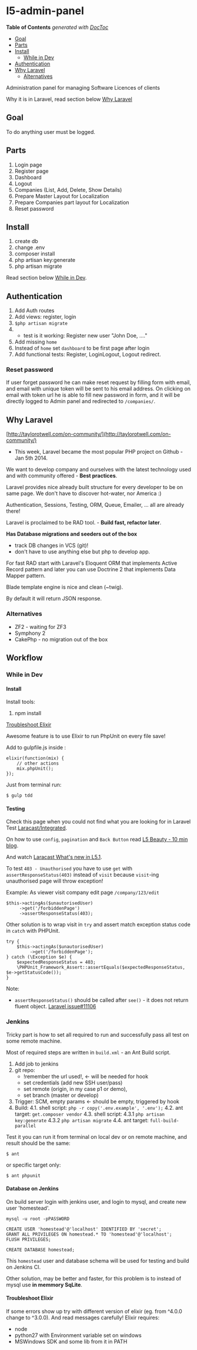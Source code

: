 # l5-admin-panel

<!-- START doctoc generated TOC please keep comment here to allow auto update -->
<!-- DON'T EDIT THIS SECTION, INSTEAD RE-RUN doctoc TO UPDATE -->
**Table of Contents**  *generated with [DocToc](https://github.com/thlorenz/doctoc)*

- [Goal](#goal)
- [Parts](#parts)
- [Install](#install)
  - [While in Dev](#while-in-dev)
- [Authentication](#authentication)
- [Why Laravel](#why-laravel)
  - [Alternatives](#alternatives)

<!-- END doctoc generated TOC please keep comment here to allow auto update -->


Administration panel for managing Software Licences of clients

Why it is in Laravel, read section below [Why Laravel](#why-laravel)


## Goal

To do anything user must be logged.


## Parts

1. Login page
2. Register page
3. Dashboard
4. Logout
5. Companies (List, Add, Delete, Show Details)
6. Prepare Master Layout for Localization
7. Prepare Companies part layout for Localization
8. Reset password


## Install

1. create db
2. change .env
3. composer install
4. php artisan key:generate
5. php artisan migrate

Read section below [While in Dev](#while-in-dev).



## Authentication

1. Add Auth routes
2. Add views: register, login
3. `$php artisan migrate`
4. - test is it working: Register new user "John Doe, ...."
5. Add missing `home`
6. Instead of `home` set `dashboard` to be first page after login
7. Add functional tests: Register, LoginLogout, Logout redirect.


### Reset password

If user forget password he can make reset request by filling form with email,
and email with unique token will be sent to his email address.
On clicking on email with token url he is able to fill new password in form,
and it will be directly logged to Admin panel and redirected to `/companies/`.



## Why Laravel

[http://taylorotwell.com/on-community/](http://taylorotwell.com/on-community/)
 - This week, Laravel became the most popular PHP project on Github - Jan 5th 2014.

We want to develop company and ourselves with the latest technology used
and with community offered - **Best practices**.

Laravel provides nice already built structure for every developer to be on
same page. We don't have to discover hot-water, nor America :)

Authentication, Sessions, Testing, ORM, Queue, Emailer, ... all are
already there!

Laravel is proclaimed to be RAD tool. - **Build fast, refactor later**.

**Has Database migrations and seeders out of the box**

- track DB changes in VCS (git)!
- don't have to use anything else but php to develop app.

For fast RAD start with Laravel's Eloquent ORM that implements Active Record pattern
and later you can use Doctrine 2 that implements Data Mapper pattern.

Blade template engine is nice and clean (~twig).

By default it will return JSON response.


### Alternatives

* ZF2 - waiting for ZF3
* Symphony 2
* CakePhp - no migration out of the box



## Workflow

### While in Dev


#### Install


Install tools:

1. npm install

[Troubleshoot Elixir](#troubleshoot-elixir)

Awesome feature is to use Elixir to run PhpUnit on every file save!

Add to gulpfile.js inside :

    elixir(function(mix) {
        // other actions
        mix.phpUnit();
    });

Just from terminal run:

    $ gulp tdd



#### Testing

Check this page when you could not find what you are looking for in Laravel Test
[Laracast/Integrated](https://github.com/laracasts/Integrated/wiki/Learn-the-API).

On how to use `config`, `pagination` and `Back Button` read [L5 Beauty - 10 min blog](http://laravelcoding.com/blog/laravel-5-beauty-the-10-minute-blog).

And watch [Laracast What's new in L5.1](https://laracasts.com/series/whats-new-in-laravel-5-1/episodes/5).

To test `403 - Unauthorised` you have to use `get` with `assertResponseStatus(403)` instead of `visit`
because `visit`-ing unauthorised page will throw exception!

Example: As viewer visit company edit page `/company/123/edit`

    $this->actingAs($unautorisedUser)
         ->get('/forbiddenPage')
         ->assertResponseStatus(403);

Other solution is to wrap visit in `try` and assert match exception status code in `catch` with PHPUnit.

    try {
        $this->actingAs($unautorisedUser)
             ->get('/forbiddenPage');
    } catch (\Exception $e) {
        $expectedResponseStatus = 403;
        \PHPUnit_Framework_Assert::assertEquals($expectedResponseStatus, $e->getStatusCode());
    }

Note:

* `assertResponseStatus()` should be called after `see()` - it does not return fluent object. [Laravel issue#11106](https://github.com/laravel/framework/issues/11106)

### Jenkins

Tricky part is how to set all required to run and successfully pass all test on some remote machine.

Most of required steps are written in `build.xml` - an Ant Build script.

1. Add job to jenkins
2. git repo:
	* !remember the url used!, <- will be needed for hook
	* set credentials (add new SSH user/pass)
	* set remote (origin, in my case p1 or demo),
	* set branch (master or develop)
3. Trigger: SCM, empty params <- should be empty, triggered by hook
4. Build:
	4.1. shell script: `php -r copy('.env.example', '.env');`
	4.2. ant target: `get.composer vendor`
	4.3. shell script:
		4.3.1 `php artisan key:generate`
		4.3.2 `php artisan migrate`
	4.4. ant target: `full-build-parallel`


Test it you can run it from terminal on local dev or on remote machine, and result should be the same:

    $ ant

or specific target only:

    $ ant phpunit


#### Database on Jenkins

On build server login with jenkins user, and login to mysql, and create new user 'homestead'.

    mysql -u root -pPASSWORD
    
    CREATE USER 'homestead'@'localhost' IDENTIFIED BY 'secret';
    GRANT ALL PRIVILEGES ON homestead.* TO 'homestead'@'localhost';
    FLUSH PRIVILEGES;

    CREATE DATABASE homestead;


This `homestead` user and database schema will be used for testing and build on Jenkins CI.

Other solution, may be better and faster, for this problem is to instead of mysql use **in memmory SqLite**.


#### Troubleshoot Elixir

If some errors show up try with different version of elixir
(eg. from ^4.0.0 change to ^3.0.0).
And read messages carefully!
Elixir requires:
- node
- python27 with Environment variable set on windows
- MSWindows SDK and some lib from it in PATH

